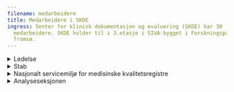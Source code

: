 ```yaml
---
filename: medarbeidere
title: Medarbeidere i SKDE
ingress: Senter for klinisk dokumentasjon og evaluering (SKDE) har 30
  medarbeidere. SKDE holder til i 3.etasje i SIVA-bygget i Forskningsparken i
  Tromsø.
---
```


<details><summary>Ledelse</summary>

**Barthold Vonen**

Direktør SKDE
Telefon: 99 46 22 26
Epost: [barthold.vonen@helse-nord.no](mailto:barthold.vonen@helse-nord.no)
Bistilling/verv:
Professor II, Helsetjenesteforskning, ISM, UIT-Norges Arktiske Universitet

**Eva Stensland**

Seksjonsleder Nasjonalt servicemiljø
Telefon: 92 83 60 36
Epost:[eva.stensland@helse-nord.no](mailto:eva.stensland@helse-nord.no)

**Hanne Sigrun Byhring**

Kst. l​eder Analyseseksjonen 
Telefon: 91 69 61 82
Epost: [hanne.sigrun.byhring@helse-nord.no](mailto:hanne.sigrun.byhring@helse-nord.no)

</details>

<details><summary>Stab</summary>

**Eva Stensland**

Fagsjef SKDE
Telefon: 92 83 60 36
Epost: [eva.stensland@helse-nord.no](mailto:eva.stensland@helse-nord.no)

**Petra Gabriele Pohl**

Rådgiver
Mobil: 99 53 03 66
Epost: [petra.gabriele.pohl@helse-nord.no](mailto:petra.gabriele.pohl@helse-nord.no)

**​Marianne Sørensen**

Administrasjonskonsulent
Telefon: 77 75 58 00 Mobil: 47 28 81 52
Epost: [marianne.sorensen@helse-nord.no](mailto:marianne.sorensen@helse-nord.no)

**Heidi Talsethagen**

Seniorrådgiver/jurist
Telefon: 97 02 82 97
Epost: [heidi.talsethagen@helse-nord.no](mailto:heidi.talsethagen@helse-nord.no)
​Bistilling/verv: 
Vara Personvernnemnda

**Roger Eriksen**

Prosjektleder/virksomhetsarkitekt
Telefon: 909 48 146
E-post: [Roger.Eriksen@helse-nord.no](mailto:Roger.Eriksen@helse-nord.no)

**Randi Solhaug**

Kommunikasjonsrådgiver
Telefon: 905 70 957
E-post: [Randi.Solhaug@helse-nord.no​](mailto:Randi.Solhaug@helse-nord.no​)

**Beate Hauglann**

Forsker/postdok-stipendiat
Telefon: 91 54 38 67
Epost: [Beate.Hauglann@helse-nord.no](mailto:Beate.Kristin.Hauglann@helse-nord.no)​

**Frank Olsen**

PhD-stipendiat
Telefon: 97 17 50 37
Epost: [frank.olsen@helse-nord.no](mailto:frank.olsen@helse-nord.no)

**Ina Heiberg**

Postdok-stipendiat (50 %)
Telefon: 45 45 11 95
Epost: [Ina.Heidi.Heiberg@helse-nord.no](mailto:Ina.Heidi.Heiberg@helse-nord.no)

**Bård Uleberg**

PhD-stipendiat (50 %)
Telefon: 93 24 54 83
Epost: [bard.uleberg@helse-nord.no](mailto:bard.uleberg@helse-nord.no)

**Elin Martinussen Gustavsen**

PhD-stipendiat
Mobil: 906 66 908
E-post: [elin.gustavsen@helse-nord.no](mailto:elin.gustavsen@helse-nord.no)

**Odd Søreide**

Seniorrådgiver (10 %)
E-post: [odd.soreide@helse-nord.no](mailto:odd.soreide@helse-nord.no)

</details>

<details><summary>Nasjonalt servicemiljø for medisinske kvalitetsregistre</summary>

**Eva Stensland**

Seksjonsleder 
Telefon: 92 83 60 36
Epost: [eva.stensland@helse-nord.no](mailto:eva.stensland@helse-nord.no)

**Philip A. Skau**

Nestleder
Leder, Nasjonalt servicemiljø region Nord
Telefon: 99 57 26 61
Epost: [philip.andre.skau@helse-nord.no](mailto:philip.andre.skau@helse-nord.no)

**Are Edvardsen**

Spesialrådgiver
Telefon: 92 29 96 32
Epost: [are.edvardsen@helse-nord.no](mailto:are.edvardsen@helse-nord.no)

**Marianne Nicolaisen**

Seniorrådgiver
Telefon: 91365951
E-post: [marianne.nicolaisen@helse-nord.no](mailto:marianne.nicolaisen@helse-nord.no)

**Lena Ringstad Olsen**

Statistiker
Telefon: 98 89 13 86 
Epost: [lena.ringstad.olsen@helse-nord.no​](mailto:lena.ringstad.olsen@helse-nord.no%E2%80%8B)

**Kevin Thon**

Statistiker
Telefon: 93 87 26 55
Epost: [kevin.thon@helse-nord.no](mailto:kevin.thon@helse-nord.no)

**Nina Berg**

Rådgiver/prosjektleder
Mobil: 994 88 932
E-post: nina.berg@helse-nord.no

**Yohannes Tesfay**

Rådgiver
Mobil: 93853190
E-post: [yohannes.tesfay@helse-nord.no](mailto:yohannes.tesfay@helse-nord.no)

**Matias Hana**

Rådgiver
Mobil: 95996553
E-post: [matias.hana@helse-nord.no](mailto:matias.hana@helse-nord.no)

**Vinjar Fønnebø**

Seniorforsker (20%)
Epost: [vinjar.fonnebo@fagmed.uit.no](mailto:vinjar.fonnebo@fagmed.uit.no)
​Hovedvirke: Professor i forebyggende medisin ved Norges Arktiske Universitet i Tromsø
Leder av Nasjonalt Forskningssenter innen Komplementær og Alternativ Medisin (NAFKAM)

</details>

<details><summary>Analyseseksjonen</summary>

**Hanne Sigrun Byhring**

Kst. seksjons​leder 
Analytiker
Telefon: 91 69 61 82
Epost: [hanne.sigrun.byhring@helse-nord.no](mailto:hanne.sigrun.byhring@helse-nord.no)​

**Bård Uleberg**

Seksjonsleder (permisjon)
Analytiker (50 %)
Telefon: 93 24 54 83
Epost: [bard.uleberg@helse-nord.no](mailto:bard.uleberg@helse-nord.no)

**Arnfinn Hykkerud Steindal**

Analytiker
Assisterende seksjonsleder (50 %) 
Telefon: 40 45 40 79         
Epost: [arnfinn.steindal@helse-nord.no](mailto:arnfinn.steindal@helse-nord.no)

**Janice Shu**

Analytiker
Telefon: 77 75 58 00
Epost: [li.wei.janice.shu@helse-nord.no](mailto:li.wei.janice.shu@helse-nord.no)

**Tove Johansen**

Analytiker
Mobil: 95260896
E-post: [tove.johansen@helse-nord.no](mailto:Tove.Johansen@helse-nord.no)

**Kristel Ailin Sletten Guldhaugen**

Analytiker
Mobil: 94 85 30 83
E-post: [kristel.ailin.guldhaugen@helse-nord.no](mailto:kristel.ailin.guldhaugen@helse-nord.no)

**Ina Heiberg**

Analytiker (50 %)
Telefon: 45 45 11 95
Epost: [Ina.Heidi.Heiberg@helse-nord.no](mailto:Ina.Heidi.Heiberg@helse-nord.no)

**Lise Balteskard**

Analytiker (20 %)
Telefon: 41 24 50 27
Epost: [lise.balteskard@helse-nord.no](mailto:lise.balteskard@helse-nord.no)

**Bjarne Koster Jacobsen**

Seniorforsker (20%)
Telefon: 77 64 48 33 Mobil: 99 25 56 45
Epost: [bjarne.jacobsen@uit.no](mailto:bjarne.jacobsen@uit.no)
Hovedvirke: Professor i epidemiologi og medisinsk statistikk ved Norges Arktiske Universitet i Tromsø ​

**Olav Helge Førde**

Seniorforsker​ (20%)
Telefon: 90 17 30 56
Epost: [olav.helge.forde@ism.uit.no​](mailto:olav.helge.forde@ism.uit.no)
Hovedvirke: Professor på seniorvilkår ved Institutt for samfunnsmedisin, Norges Arktiske Universitet (UiT)​​

**Lars Vorland**

Seniorrådgiver (20 %)
Telefon: 979 51 622
E-post: [lars.harry.vorland@helse-nord.no](mailto:lars.harry.vorland@helse-nord.no)

**Anne Høye**

Spesialrådgiver psykiatri (5 %)
Telefon: 90 84 93 34
Epost: [anne.hoye@helse-nord.no](mailto:anne.hoye@helse-nord.no)
Hovedvirke: Postdoktor, Universitetssykehuset Nord-Norge (50%)

</details>
